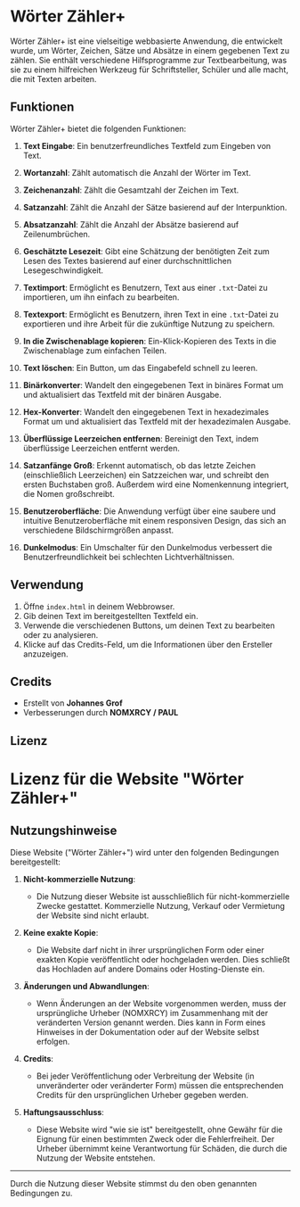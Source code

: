 # Wörter Zähler+

Wörter Zähler+ ist eine vielseitige webbasierte Anwendung, die entwickelt wurde, um Wörter, Zeichen, Sätze und Absätze in einem gegebenen Text zu zählen. Sie enthält verschiedene Hilfsprogramme zur Textbearbeitung, was sie zu einem hilfreichen Werkzeug für Schriftsteller, Schüler und alle macht, die mit Texten arbeiten.

## Funktionen

Wörter Zähler+ bietet die folgenden Funktionen:

1. **Text Eingabe**: Ein benutzerfreundliches Textfeld zum Eingeben von Text.
   
2. **Wortanzahl**: Zählt automatisch die Anzahl der Wörter im Text.

3. **Zeichenanzahl**: Zählt die Gesamtzahl der Zeichen im Text.

4. **Satzanzahl**: Zählt die Anzahl der Sätze basierend auf der Interpunktion.

5. **Absatzanzahl**: Zählt die Anzahl der Absätze basierend auf Zeilenumbrüchen.

6. **Geschätzte Lesezeit**: Gibt eine Schätzung der benötigten Zeit zum Lesen des Textes basierend auf einer durchschnittlichen Lesegeschwindigkeit.

7. **Textimport**: Ermöglicht es Benutzern, Text aus einer `.txt`-Datei zu importieren, um ihn einfach zu bearbeiten.

8. **Textexport**: Ermöglicht es Benutzern, ihren Text in eine `.txt`-Datei zu exportieren und ihre Arbeit für die zukünftige Nutzung zu speichern.

9. **In die Zwischenablage kopieren**: Ein-Klick-Kopieren des Texts in die Zwischenablage zum einfachen Teilen.

10. **Text löschen**: Ein Button, um das Eingabefeld schnell zu leeren.

11. **Binärkonverter**: Wandelt den eingegebenen Text in binäres Format um und aktualisiert das Textfeld mit der binären Ausgabe.

12. **Hex-Konverter**: Wandelt den eingegebenen Text in hexadezimales Format um und aktualisiert das Textfeld mit der hexadezimalen Ausgabe.

13. **Überflüssige Leerzeichen entfernen**: Bereinigt den Text, indem überflüssige Leerzeichen entfernt werden.

14. **Satzanfänge Groß**: Erkennt automatisch, ob das letzte Zeichen (einschließlich Leerzeichen) ein Satzzeichen war, und schreibt den ersten Buchstaben groß. Außerdem wird eine Nomenkennung integriert, die Nomen großschreibt.

15. **Benutzeroberfläche**: Die Anwendung verfügt über eine saubere und intuitive Benutzeroberfläche mit einem responsiven Design, das sich an verschiedene Bildschirmgrößen anpasst.

16. **Dunkelmodus**: Ein Umschalter für den Dunkelmodus verbessert die Benutzerfreundlichkeit bei schlechten Lichtverhältnissen.

## Verwendung

1. Öffne `index.html` in deinem Webbrowser.
2. Gib deinen Text im bereitgestellten Textfeld ein.
3. Verwende die verschiedenen Buttons, um deinen Text zu bearbeiten oder zu analysieren.
4. Klicke auf das Credits-Feld, um die Informationen über den Ersteller anzuzeigen.

## Credits

- Erstellt von **Johannes Grof**
- Verbesserungen durch **NOMXRCY / PAUL**

## Lizenz

# Lizenz für die Website "Wörter Zähler+"

## Nutzungshinweise

Diese Website ("Wörter Zähler+") wird unter den folgenden Bedingungen bereitgestellt:

1. **Nicht-kommerzielle Nutzung**: 
   - Die Nutzung dieser Website ist ausschließlich für nicht-kommerzielle Zwecke gestattet. Kommerzielle Nutzung, Verkauf oder Vermietung der Website sind nicht erlaubt.

2. **Keine exakte Kopie**: 
   - Die Website darf nicht in ihrer ursprünglichen Form oder einer exakten Kopie veröffentlicht oder hochgeladen werden. Dies schließt das Hochladen auf andere Domains oder Hosting-Dienste ein.

3. **Änderungen und Abwandlungen**:
   - Wenn Änderungen an der Website vorgenommen werden, muss der ursprüngliche Urheber (NOMXRCY) im Zusammenhang mit der veränderten Version genannt werden. Dies kann in Form eines Hinweises in der Dokumentation oder auf der Website selbst erfolgen.

4. **Credits**:
   - Bei jeder Veröffentlichung oder Verbreitung der Website (in unveränderter oder veränderter Form) müssen die entsprechenden Credits für den ursprünglichen Urheber gegeben werden.

5. **Haftungsausschluss**:
   - Diese Website wird "wie sie ist" bereitgestellt, ohne Gewähr für die Eignung für einen bestimmten Zweck oder die Fehlerfreiheit. Der Urheber übernimmt keine Verantwortung für Schäden, die durch die Nutzung der Website entstehen.

---

Durch die Nutzung dieser Website stimmst du den oben genannten Bedingungen zu.

